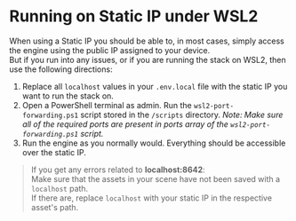 # Running on Static IP under WSL2

When using a Static IP you should be able to, in most cases, simply access the engine using the public IP assigned to your device.  
But if you run into any issues, or if you are running the stack on WSL2, then use the following directions:
1. Replace all `localhost` values in your `.env.local` file with the static IP you want to run the stack on.
2. Open a PowerShell terminal as admin. Run the `wsl2-port-forwarding.ps1` script stored in the `/scripts` directory.
   _Note: Make sure all of the required ports are present in ports array of the `wsl2-port-forwarding.ps1` script._
3. Run the engine as you normally would. Everything should be accessible over the static IP.

> If you get any errors related to **localhost:8642**:  
> Make sure that the assets in your scene have not been saved with a `localhost` path.   
> If there are, replace `localhost` with your static IP in the respective asset's path.
